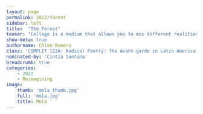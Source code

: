 ```yaml
---
layout: page
permalink: 2022/forest
sidebar: left
title:  "The Forest"
teaser: "Collage is a medium that allows you to mix different realities. I’ve always been enchanted by the forest and think that it’s a place where anything can be found. Through this digital collage, I incorporated cutouts from a various array of magazines, with the hope of portraying an ambience that is confusing but enticing at the same time. The forest is magical! There is so much hidden in the spaces of nature we transit through. "
show-meta: true
authorname: Chloé Romero
class: 'COMPLIT 122A: Radical Poetry: The Avant-garde in Latin America and Spain (ILAC 122A)'
nominated-by: 'Cintia Santana'
breadcrumb: true
categories:
    - 2022
    - Reimagining
image:
    thumb: 'mola_thumb.jpg'
    full: 'mola.jpg'
    title: Mola
---
```

